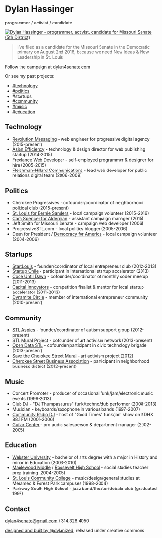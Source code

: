 # Dylan Hassinger

programmer / activist / candidate

[![Dylan Hassinger - programmer, activist, candidate for Missouri Senate (5th District)](img/dylan_hassinger_arch_sm.jpg)](img/dylanhassinger.jpg "Dylan Hassinger")

> I've filed as a candidate for the Missouri Senate in the Democratic primary on August 2nd 2016, because we need New Ideas & New Leadership in St. Louis

Follow the campaign at [dylan4senate.com](http://dylan4senate.com)

Or see my past projects:

*   [#technology](#technology)
*   [#politics](#politics)
*   [#startups](#startups)
*   [#community](#community)
*   [#music](#music)
*   [#education](#education)

## Technology

*   [Revolution Messaging](http://revolutionmessaging.com) - web engineer for progressive digital agency (2015-present)
*   [Asian Efficiency](http://asianefficiency.com) - technology & design director for web publishing startup (2014-2015)
*   Freelance Web Developer - self-employed programmer & designer for hire (2005-2015)
*   [Fleishman-Hillard Communications](http://fleishmanhillard.com) - lead web developer for public relations digital team (2006-2009)

## Politics

*   Cherokee Progressives - cofounder/coordinator of neighborhood political club (2015-present)
*   [St. Louis for Bernie Sanders](http://stl4bernie.com) - local campaign volunteer (2015-2016)
*   [Cara Spencer for Alderman](http://cara-spencer.com) - assistant campaign manager (2015)
*   Jeff Smith for Missouri Senate - campaign web developer (2006)
*   ProgressiveSTL.com - local politics blogger (2005-2006)
*   Dean for President / [Democracy for America](http://www.democracyforamerica.com/) - local campaign volunteer (2004-2006)

## Startups

*   [StartLouis](http://meetup.com/startlouis) - founder/coordinator of local entrepreneur club (2012-2013)
*   [Startup Chile](http://startupchile.org) - participant in international startup accelerator (2013)
*   [Code Until Dawn](http://www.meetup.com/codeuntildawn-stlouis/) - cofounder/coordinator of monthly coder meetup (2011-2013)
*   [Capital Innovators](http://capitalinnovators.com) - competition finalist & mentor for local startup accelerator (2011-2013)
*   [Dynamite Circle](http://about.dynamitecircle.com) - member of international entrepreneur community (2010-present)

## Community

*   [STL Aspies](http://meetup.com/stl-aspies) - founder/coordinator of autism support group (2012-present)
*   [STL Mural Project](https://www.facebook.com/groups/stlmuralproject/) - cofounder of art activism network (2013-present)
*   [Open Data STL](http://meetup.com/open-data-stl) - cofounder/participant in civic technology brigade (2013-present)
*   [Save the Cherokee Street Mural](https://www.facebook.com/Save-the-Cherokee-Street-Mural-176146689106119/?fref=ts) - art activism project (2012)
*   [Cherokee Street Business Association](http://cherokeestreetnews.com) - participant in neighborhood business district (2012-present)

## Music

*   Concert Promoter - producer of occasional funk/jam/electronic music events (1999-2013)
*   Club DJ - "DJ Thumpasaurus" funk/techno/dub performer (2008-2013)
*   Musician - keyboards/saxophone in various bands (1997-2007)
*   [Community Radio DJ](http://kdhx.org) - host of "Good Times" funk/jam show on KDHX 88.1 FM (2001-2006)
*   [Guitar Center](http://guitarcenter.com) - pro audio salesperson & department manager (2002-2005)

## Education

*   [Webster University](http://webster.edu) - bachelor of arts degree with a major in History and minor in Education (2003-2010)
*   [Maplewood Middle](http://mrhschools.net/) / [Roosevelt High School](http://www.slps.org/Page/8744) - social studies teacher prep training (2004-2005)
*   [St. Louis Community College](http://stlcc.edu) - music/design/general studies at Meramec & Forest Park campuses (1998-2004)
*   Parkway South High School - jazz band/theater/debate club (graduated 1997)

## Contact

[](http://instagram.com/dylan4senate)[](http://twitter.com/dylanized)[](http://github.com/dylanized)[](http://dribbble.com/dylanized)[](http://stackoverflow.com/users/447186/dylanized)[](https://www.facebook.com/profile.php?id=100000192700579)

[dylan4senate@gmail.com](mailto:dylan4senate@gmail.com) / 314.328.4050

[designed and built by @dylanized](http://github.com/dylanized/resume), released under creative commons